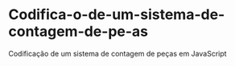 # Codifica-o-de-um-sistema-de-contagem-de-pe-as
Codificação de um sistema de contagem de peças em JavaScript
